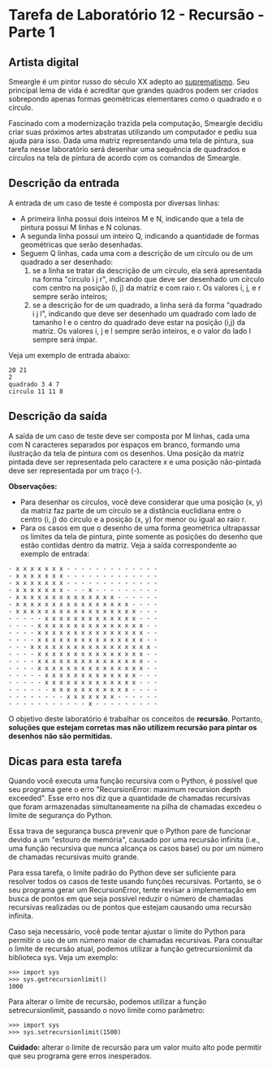 # Tarefa de Laboratório 12 - Recursão - Parte 1
## Artista digital
Smeargle é um pintor russo do século XX adepto ao [suprematismo](https://pt.wikipedia.org/wiki/Suprematismo). Seu principal lema de vida é acreditar que grandes quadros podem ser criados sobrepondo apenas formas geométricas elementares como o quadrado e o círculo.

Fascinado com a modernização trazida pela computação, Smeargle decidiu criar suas próximos artes abstratas utilizando um computador e pediu sua ajuda para isso. Dada uma matriz representando uma tela de pintura, sua tarefa nesse laboratório será desenhar uma sequência de quadrados e círculos na tela de pintura de acordo com os comandos de Smeargle.

## Descrição da entrada
A entrada de um caso de teste é composta por diversas linhas:
- A primeira linha possui dois inteiros M e N, indicando que a tela de pintura possui M linhas e N colunas.
- A segunda linha possui um inteiro Q, indicando a quantidade de formas geométricas que serão desenhadas.
- Seguem Q linhas, cada uma com a descrição de um círculo ou de um quadrado a ser desenhado:
    1. se a linha se tratar da descrição de um círculo, ela será apresentada na forma "circulo i j r", indicando que deve ser desenhado um círculo com centro na posição (i, j) da matriz e com raio r. Os valores i, j, e r sempre serão inteiros;
    2. se a descrição for de um quadrado, a linha será da forma "quadrado i j l", indicando que deve ser desenhado um quadrado com lado de tamanho l e o centro do quadrado deve estar na posição (i,j) da matriz. Os valores i, j e l sempre serão inteiros, e o valor do lado l sempre será ímpar.

Veja um exemplo de entrada abaixo:
```
20 21
2
quadrado 3 4 7
circulo 11 11 8
```

## Descrição da saída
A saída de um caso de teste deve ser composta por M linhas, cada uma com N caracteres separados por espaços em branco, formando uma ilustração da tela de pintura com os desenhos. Uma posição da matriz pintada deve ser representada pelo caractere x e uma posição não-pintada deve ser representada por um traço (-).

**Observações:**
- Para desenhar os círculos, você deve considerar que uma posição (x, y) da matriz faz parte de um círculo se a distância euclidiana entre o centro (i, j) do círculo e a posição (x, y) for menor ou igual ao raio r.
- Para os casos em que o desenho de uma forma geométrica ultrapassar os limites da tela de pintura, pinte somente as posições do desenho que estão contidas dentro da matriz.
Veja a saída correspondente ao exemplo de entrada:
```
- x x x x x x x - - - - - - - - - - - - -
- x x x x x x x - - - - - - - - - - - - -
- x x x x x x x - - - - - - - - - - - - -
- x x x x x x x - - - x - - - - - - - - -
- x x x x x x x x x x x x x x - - - - - -
- x x x x x x x x x x x x x x x x - - - -
- x x x x x x x x x x x x x x x x x - - -
- - - - - x x x x x x x x x x x x x - - -
- - - - x x x x x x x x x x x x x x x - -
- - - - x x x x x x x x x x x x x x x - -
- - - - x x x x x x x x x x x x x x x - -
- - - x x x x x x x x x x x x x x x x x -
- - - - x x x x x x x x x x x x x x x - -
- - - - x x x x x x x x x x x x x x x - -
- - - - x x x x x x x x x x x x x x x - -
- - - - - x x x x x x x x x x x x x - - -
- - - - - x x x x x x x x x x x x x - - -
- - - - - - x x x x x x x x x x x - - - -
- - - - - - - - x x x x x x x - - - - - -
- - - - - - - - - - - x - - - - - - - - -
```
O objetivo deste laboratório é trabalhar os conceitos de **recursão**. Portanto, **soluções que estejam corretas mas não utilizem recursão para pintar os desenhos não são permitidas.**

## Dicas para esta tarefa
Quando você executa uma função recursiva com o Python, é possível que seu programa gere o erro "RecursionError: maximum recursion depth exceeded". Esse erro nos diz que a quantidade de chamadas recursivas que foram armazenadas simultaneamente na pilha de chamadas excedeu o limite de segurança do Python.

Essa trava de segurança busca prevenir que o Python pare de funcionar devido a um "estouro de memória", causado por uma recursão infinita (i.e., uma função recursiva que nunca alcança os casos base) ou por um número de chamadas recursivas muito grande.

Para essa tarefa, o limite padrão do Python deve ser suficiente para resolver todos os casos de teste usando funções recursivas. Portanto, se o seu programa gerar um RecursionError, tente revisar a implementação em busca de pontos em que seja possível reduzir o número de chamadas recursivas realizadas ou de pontos que estejam causando uma recursão infinita.

Caso seja necessário, você pode tentar ajustar o limite do Python para permitir o uso de um número maior de chamadas recursivas. Para consultar o limite de recursão atual, podemos utilizar a função getrecursionlimit da biblioteca sys. Veja um exemplo:
```
>>> import sys
>>> sys.getrecursionlimit()
1000
```
Para alterar o limite de recursão, podemos utilizar a função setrecursionlimit, passando o novo limite como parâmetro:
```
>>> import sys
>>> sys.setrecursionlimit(1500)
```
**Cuidado:** alterar o limite de recursão para um valor muito alto pode permitir que seu programa gere erros inesperados.